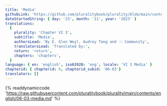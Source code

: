 ```yaml
---
title: 'Media'
githubLink: 'https://github.com/pluralitybook/plurality/blob/main/contents/english/06-03-media.md'
dateStartedString: { day: '23', month: '11', year: '2023' }
translations:
  {
    plurality: 'Chapter VI 3',
    subtitle: 'Media',
    authorsLead: 'By E. Glen Weyl, Audrey Tang and ⿻ Community',
    translatorsLead: 'Translated by:',
    return: 'return',
    chapters: 'chapters',
  }
language: { en: 'english', iso6392B: 'eng', locale: 'VI 3 Media' }
chapterid: { chapterid: 6, chapterid_subid: '06-03'}
translators: []
---
```

{% readdynamiccode 'https://raw.githubusercontent.com/pluralitybook/plurality/main/contents/english/06-03-media.md' %}
